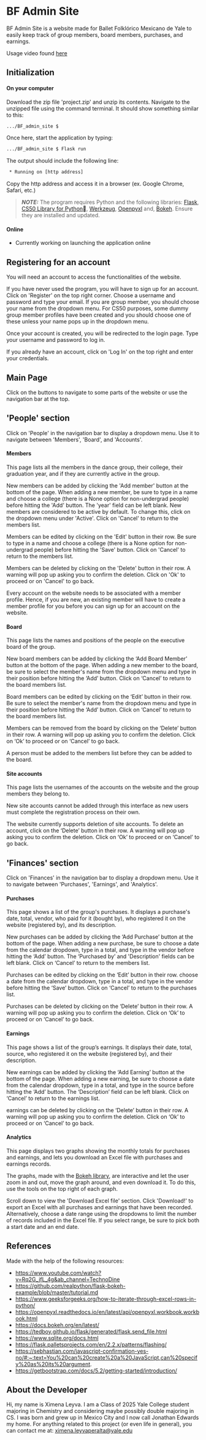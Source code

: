 # BF Admin Site

BF Admin Site is a website made for Ballet Folklórico Mexicano de Yale to easily keep track of group members, board members, purchases, and earnings. 

Usage video found [here](https://youtu.be/zS9xF2WrLho)

## Initialization
#### On your computer
Download the zip file 'project.zip' and unzip its contents.
Navigate to the unzipped file using the command terminal. It should show something similar to this:
```bash
.../BF_admin_site $
```
Once here, start the application by typing:
```bash
.../BF_admin_site $ Flask run
```
The output should include the following line:
```bash
 * Running on [http address]
```

Copy the http address and access it in a browser (ex. Google Chrome, Safari, etc.)

> **_NOTE:_**  The program requires Python and the following libraries: [Flask](https://flask.palletsprojects.com/en/2.2.x/installation/), [CS50 Library for Python](https://cs50.readthedocs.io/libraries/cs50/python/), [Werkzeug](https://werkzeug.palletsprojects.com/en/2.2.x/installation/), [Openpyxl](https://pypi.org/project/openpyxl/) and, [Bokeh](https://docs.bokeh.org/en/latest/docs/first_steps/installation.html). Ensure they are installed and updated.

#### Online
* Currently working on launching the application online


## Registering for an account
You will need an account to access the functionalities of the website.

If you have never used the program, you will have to sign up for an account. Click on 'Register' on the top right corner. Choose a username and password and type your email. If you are group member, you should choose your name from the dropdown menu. For CS50 purposes, some dummy group member profiles have been created and you should choose one of these unless your name pops up in the dropdown menu.

Once your account is created, you will be redirected to the login page. Type your username and password to log in. 

If you already have an account, click on 'Log In' on the top right and enter your credentials.

## Main Page
Click on the buttons to navigate to some parts of the website or use the navigation bar at the top.

## 'People' section
Click on 'People' in the navigation bar to display a dropdown menu. Use it to navigate between 'Members', 'Board', and 'Accounts'.

#### Members
This page lists all the members in the dance group, their college, their graduation year, and if they are currently active in the group. 

New members can be added by clicking the 'Add member' button at the bottom of the page. When adding a new member, be sure to type in a name and choose a college (there is a None option for non-undergrad people) before hitting the 'Add' button. The 'year' field can be left blank. New members are considered to be active by default. To change this, click on the dropdown menu under 'Active'. Click on 'Cancel' to return to the members list.

Members can be edited by clicking on the 'Edit' button in their row. Be sure to type in a name and choose a college (there is a None option for non-undergrad people) before hitting the 'Save' button. Click on 'Cancel' to return to the members list.

Members can be deleted by clicking on the 'Delete' button in their row. A warning will pop up asking you to confirm the deletion. Click on 'Ok' to proceed or on 'Cancel' to go back.

Every account on the website needs to be associated with a member profile. Hence, if you are new, an existing member will have to create a member profile for you before you can sign up for an account on the website.

#### Board
This page lists the names and positions of the people on the executive board of the group.

New board members can be added by clicking the ‘Add Board Member’ button at the bottom of the page. When adding a new member to the board, be sure to select the member's name from the dropdown menu and type in their position before hitting the ‘Add’ button. Click on ‘Cancel’ to return to the board members list.

Board members can be edited by clicking on the ‘Edit’ button in their row. Be sure to select the member's name from the dropdown menu and type in their position before hitting the ‘Add’ button. Click on ‘Cancel’ to return to the board members list.

Members can be removed from the board by clicking on the ‘Delete’ button in their row. A warning will pop up asking you to confirm the deletion. Click on ‘Ok’ to proceed or on ‘Cancel’ to go back.

A person must be added to the members list before they can be added to the board.

#### Site accounts
This page lists the usernames of the accounts on the website and the group members they belong to. 

New site accounts cannot be added through this interface as new users must complete the registration process on their own.

The website currently supports deletion of site accounts. To delete an account, click on the ‘Delete’ button in their row. A warning will pop up asking you to confirm the deletion. Click on ‘Ok’ to proceed or on ‘Cancel’ to go back.

## 'Finances' section
Click on 'Finances' in the navigation bar to display a dropdown menu. Use it to navigate between 'Purchases', 'Earnings', and 'Analytics'.

#### Purchases
This page shows a list of the group's purchases. It displays a purchase's date, total, vendor, who paid for it (bought by), who registered it on the website (registered by), and its description.

New purchases can be added by clicking the ‘Add Purchase’ button at the bottom of the page. When adding a new purchase, be sure to choose a date from the calendar dropdown, type in a total, and type in the vendor before hitting the ‘Add’ button. The ‘Purchased by’ and 'Description' fields can be left blank. Click on ‘Cancel’ to return to the members list.

Purchases can be edited by clicking on the ‘Edit’ button in their row. choose a date from the calendar dropdown, type in a total, and type in the vendor before hitting the ‘Save’ button. Click on ‘Cancel’ to return to the purchases list.

Purchases can be deleted by clicking on the ‘Delete’ button in their row. A warning will pop up asking you to confirm the deletion. Click on ‘Ok’ to proceed or on ‘Cancel’ to go back.

#### Earnings
This page shows a list of the group’s earnings. It displays their date, total, source, who registered it on the website (registered by), and their description.

New earnings can be added by clicking the ‘Add Earning’ button at the bottom of the page. When adding a new earning, be sure to choose a date from the calendar dropdown, type in a total, and type in the source before hitting the ‘Add’ button. The ‘Description’ field can be left blank. Click on ‘Cancel’ to return to the earnings list.

earnings can be deleted by clicking on the ‘Delete’ button in their row. A warning will pop up asking you to confirm the deletion. Click on ‘Ok’ to proceed or on ‘Cancel’ to go back.

#### Analytics
This page displays two graphs showing the monthly totals for purchases and earnings, and lets you download an Excel file with purchases and earnings records.

The graphs, made with the [Bokeh library](https://docs.bokeh.org/en/latest/), are interactive and let the user zoom in and out, move the graph around, and even download it. To do this, use the tools on the top right of each graph.

Scroll down to view the 'Download Excel file' section. Click 'Download!' to export an Excel with all purchases and earnings that have been recorded. Alternatively, choose a date range using the dropdowns to limit the number of records included in the Excel file. If you select range, be sure to pick both a start date and an end date.



## References
Made with the help of the following resources:
- https://www.youtube.com/watch?v=Rq2G_jfL_4g&ab_channel=TechnoDine
- https://github.com/realpython/flask-bokeh-example/blob/master/tutorial.md
- https://www.geeksforgeeks.org/how-to-iterate-through-excel-rows-in-python/ 
- https://openpyxl.readthedocs.io/en/latest/api/openpyxl.workbook.workbook.html
- https://docs.bokeh.org/en/latest/
- https://tedboy.github.io/flask/generated/flask.send_file.html
- https://www.sqlite.org/docs.html
- https://flask.palletsprojects.com/en/2.2.x/patterns/flashing/
- https://sebhastian.com/javascript-confirmation-yes-no/#:~:text=You%20can%20create%20a%20JavaScript,can%20specify%20as%20its%20argument.
- https://getbootstrap.com/docs/5.2/getting-started/introduction/

## 

## About the Developer
Hi, my name is Ximena Leyva. I am a Class of 2025 Yale College student majoring in Chemistry and considering maybe possibly double majoring in CS. I was born and grew up in Mexico City and I now call Jonathan Edwards my home. 
For anything related to this project (or even life in general), you can contact me at: ximena.leyvaperalta@yale.edu
